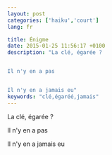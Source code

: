 ```yaml
---
layout: post
categories: ['haiku','court']
lang: fr

title: Énigme
date: 2015-01-25 11:56:17 +0100
description: "La clé, égarée ?


Il n'y en a pas


Il n'y en a jamais eu"
keywords: "clé,égaréé,jamais"
---
```

La clé, égarée ?

Il n'y en a pas

Il n'y en a jamais eu
